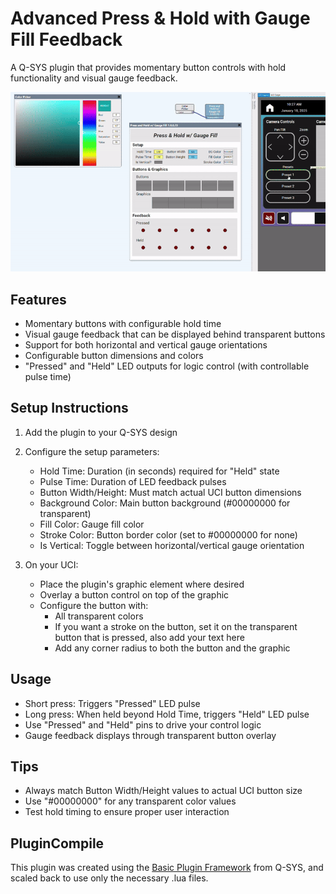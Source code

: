 # Advanced Press & Hold with Gauge Fill Feedback

A Q-SYS plugin that provides momentary button controls with hold functionality and visual gauge feedback.

![demo](./demo.gif)

## Features

- Momentary buttons with configurable hold time
- Visual gauge feedback that can be displayed behind transparent buttons
- Support for both horizontal and vertical gauge orientations
- Configurable button dimensions and colors
- "Pressed" and "Held" LED outputs for logic control (with controllable pulse time)

## Setup Instructions

1. Add the plugin to your Q-SYS design
2. Configure the setup parameters:
   - Hold Time: Duration (in seconds) required for "Held" state
   - Pulse Time: Duration of LED feedback pulses
   - Button Width/Height: Must match actual UCI button dimensions
   - Background Color: Main button background (#00000000 for transparent)
   - Fill Color: Gauge fill color
   - Stroke Color: Button border color (set to #00000000 for none)
   - Is Vertical: Toggle between horizontal/vertical gauge orientation

3. On your UCI:
   - Place the plugin's graphic element where desired
   - Overlay a button control on top of the graphic
   - Configure the button with:
     - All transparent colors
     - If you want a stroke on the button, set it on the transparent button that is pressed, also add your text here
     - Add any corner radius to both the button and the graphic

## Usage

- Short press: Triggers "Pressed" LED pulse
- Long press: When held beyond Hold Time, triggers "Held" LED pulse
- Use "Pressed" and "Held" pins to drive your control logic
- Gauge feedback displays through transparent button overlay

## Tips

- Always match Button Width/Height values to actual UCI button size
- Use "#00000000" for any transparent color values
- Test hold timing to ensure proper user interaction


## PluginCompile

This plugin was created using the [Basic Plugin Framework](https://q-syshelp.qsc.com/DeveloperHelp/Content/Code_Examples/Basic_Plugin_Framework.htm#:~:text=Q%2DSYS%20plugins%20are%20small,it%20within%20the%20correct%20directory.) from Q-SYS, and scaled back to use only the necessary .lua files.


